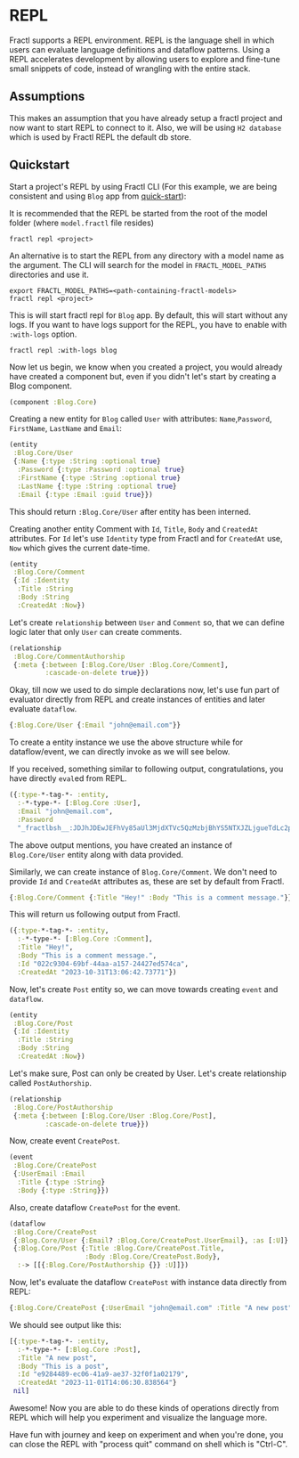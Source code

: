 # REPL

Fractl supports a REPL environment. REPL is the language shell in which users can evaluate language definitions and dataflow patterns. Using a REPL accelerates development by allowing users to explore and fine-tune small snippets of code, instead of wrangling with the entire stack.

## Assumptions

This makes an assumption that you have already setup a fractl project and now want to start REPL to connect to it.
Also, we will be using `H2 database` which is used by Fractl REPL the default db store.

## Quickstart

Start a project's REPL by using Fractl CLI (For this example, we are being consistent and using `Blog` app from [quick-start](quick-start.md)):

It is recommended that the REPL be started from the root of the model folder (where `model.fractl` file resides)

```shell
fractl repl <project>
```

An alternative is to start the REPL from any directory with a model name as the argument. The CLI will search for the model in `FRACTL_MODEL_PATHS` directories and use it.
```shell
export FRACTL_MODEL_PATHS=<path-containing-fractl-models>
fractl repl <project>
```

This is will start fractl repl for `Blog` app. By default, this will start without any logs.
If you want to have logs support for the REPL, you have to enable with `:with-logs` option.

```shell
fractl repl :with-logs blog
```

Now let us begin, we know when you created a project, you would already have created a component but, even if you didn't let's start by creating a Blog component.

```clojure
(component :Blog.Core)
```

Creating a new entity for `Blog` called `User` with attributes: `Name`,`Password`, `FirstName`, `LastName` and `Email`:

```clojure
(entity
 :Blog.Core/User
 {:Name {:type :String :optional true}
  :Password {:type :Password :optional true}
  :FirstName {:type :String :optional true}
  :LastName {:type :String :optional true}
  :Email {:type :Email :guid true}})
```

This should return `:Blog.Core/User` after entity has been interned.

Creating another entity Comment with `Id`, `Title`, `Body` and `CreatedAt` attributes. For `Id` let's use `Identity` type from Fractl and for `CreatedAt` use, `Now` which gives the current date-time.

```clojure
(entity
 :Blog.Core/Comment
 {:Id :Identity
  :Title :String
  :Body :String
  :CreatedAt :Now})
```

Let's create `relationship` between `User` and `Comment` so, that we can define logic later that only `User` can create comments.

```clojure
(relationship
 :Blog.Core/CommentAuthorship
 {:meta {:between [:Blog.Core/User :Blog.Core/Comment],
         :cascade-on-delete true}})
```

Okay, till now we used to do simple declarations now, let's use fun part of evaluator directly from REPL and create instances of entities and later evaluate `dataflow`.

```clojure
{:Blog.Core/User {:Email "john@email.com"}}
```

To create a entity instance we use the above structure while for dataflow/event, we can directly invoke as we will see below.

If you received, something similar to following output, congratulations, you have directly `eval`ed from REPL.

```clojure
({:type-*-tag-*- :entity,
  :-*-type-*- [:Blog.Core :User],
  :Email "john@email.com",
  :Password
  "_fractlbsh__:JDJhJDEwJEFhVy85aUl3MjdXTVc5QzMzbjBhYS5NTXJZLjgueTdLc2pSQzZNUFR4dWQ2dWU3dWtHUmxL"})
```

The above output mentions, you have created an instance of `Blog.Core/User` entity along with data provided.

Similarly, we can create instance of `Blog.Core/Comment`. We don't need to provide `Id` and `CreatedAt` attributes as, these are set by default from Fractl.

```clojure
{:Blog.Core/Comment {:Title "Hey!" :Body "This is a comment message."}}
```

This will return us following output from Fractl.

```clojure
({:type-*-tag-*- :entity,
  :-*-type-*- [:Blog.Core :Comment],
  :Title "Hey!",
  :Body "This is a comment message.",
  :Id "022c9304-69bf-44aa-a157-24427ed574ca",
  :CreatedAt "2023-10-31T13:06:42.73771"})
```

Now, let's create `Post` entity so, we can move towards creating `event` and `dataflow`.

```clojure
(entity
 :Blog.Core/Post
 {:Id :Identity
  :Title :String
  :Body :String
  :CreatedAt :Now})
```

Let's make sure, Post can only be created by User. Let's create relationship called `PostAuthorship`.

```clojure
(relationship
 :Blog.Core/PostAuthorship
 {:meta {:between [:Blog.Core/User :Blog.Core/Post],
         :cascade-on-delete true}})
```

Now, create event `CreatePost`.

```clojure
(event
 :Blog.Core/CreatePost
 {:UserEmail :Email
  :Title {:type :String}
  :Body {:type :String}})
```

Also, create dataflow `CreatePost` for the event.

```clojure
(dataflow
 :Blog.Core/CreatePost
 {:Blog.Core/User {:Email? :Blog.Core/CreatePost.UserEmail}, :as [:U]}
 {:Blog.Core/Post {:Title :Blog.Core/CreatePost.Title,
                   :Body :Blog.Core/CreatePost.Body},
  :-> [[{:Blog.Core/PostAuthorship {}} :U]]})
```

Now, let's evaluate the dataflow `CreatePost` with instance data directly from REPL:

```clojure
{:Blog.Core/CreatePost {:UserEmail "john@email.com" :Title "A new post" :Body "This is a post"}}
```

We should see output like this:

```clojure
[{:type-*-tag-*- :entity,
  :-*-type-*- [:Blog.Core :Post],
  :Title "A new post",
  :Body "This is a post",
  :Id "e9284489-ec06-41a9-ae37-32f0f1a02179",
  :CreatedAt "2023-11-01T14:06:30.838564"}
 nil]
```

Awesome! Now you are able to do these kinds of operations directly from REPL which will help you experiment and visualize
the language more.

Have fun with journey and keep on experiment and when you're done, you can close the REPL with "process quit" command on shell
which is "Ctrl-C".
